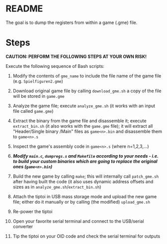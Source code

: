 # README

The goal is to dump the registers from within a game (.gme) file.



# Steps

**CAUTION: PERFORM THE FOLLOWING STEPS AT YOUR OWN RISK!**

Execute the following sequence of Bash scripts:

1. Modify the contents of `gme_name` to include the file name of the game file (e.g. `Spielfiguren2.gme`)
2. Download original game file by calling `download_gme.sh` 
   a copy of the file will be stored in `game.gme`
3. Analyze the game file;
   execute `analyze_gme.sh` (it works with an input file called `game.gme`)
4. Extract the binary from the game file and disassemble it;
   execute `extract_bin.sh` (it also works with the `game.gme` file);
   it will extract all "Header/Single binary <n>/Main" files as `game<n>.bin` and disassemble them to  `game<n>.s`
5. Inspect the game's assembly code in `game<n>.s` (where n=1,2,3,...)

1. ***Modify `main.c`, `dumpregs.s` and `Makefile` according to your needs -
   i.e. to build your custom binaries which are going to replace the original ones (`game<n>.bin`)***
2. Build the new game by calling `make`;
   this will internally call `patch_gme.sh` after having built the code
   (it also uses dynamic address offsets and sizes as in `analyze_gme.sh`/`extract_bin.sh`)
3. Attach the tiptoi in USB mass storage mode and upload the new game file;
   either do it manually or by calling (the modified) `upload_gme.sh`
4. Re-power the tiptoi
5. Open your favorite serial terminal and connect to the USB/serial converter
6. Tip the tiptoi on your OID code and check the serial terminal for outputs
